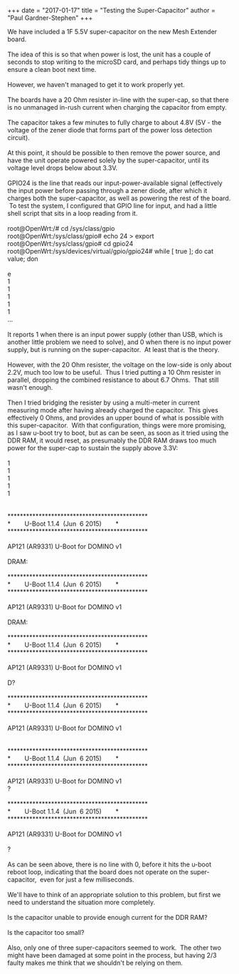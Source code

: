 +++
date = "2017-01-17"
title = "Testing the Super-Capacitor"
author = "Paul Gardner-Stephen"
+++

<div class="post-body entry-content" id="post-body-6433512852106919745" itemprop="description articleBody">
We have included a 1F 5.5V super-capacitor on the new Mesh Extender board. <br/>
<br/>
The idea of this is so that when power is lost, the unit has a couple of seconds to stop writing to the microSD card, and perhaps tidy things up to ensure a clean boot next time.<br/>
<br/>
However, we haven't managed to get it to work properly yet.<br/>
<br/>
The boards have a 20 Ohm resister in-line with the super-cap, so that there is no unmanaged in-rush current when charging the capacitor from empty.<br/>
<br/>
The capacitor takes a few minutes to fully charge to about 4.8V (5V - the voltage of the zener diode that forms part of the power loss detection circuit).<br/>
<br/>
At this point, it should be possible to then remove the power source, and have the unit operate powered solely by the super-capacitor, until its voltage level drops below about 3.3V.<br/>
<br/>
GPIO24 is the line that reads our input-power-available signal (effectively the input power before passing through a zener diode, after which it charges both the super-capacitor, as well as powering the rest of the board.  To test the system, I configured that GPIO line for input, and had a little shell script that sits in a loop reading from it. <br/>
<br/>
<div class="p1">
<span class="s1">root@OpenWrt:/# cd /sys/class/gpio</span></div>
<div class="p1">
<span class="s1">root@OpenWrt:/sys/class/gpio# echo 24 &gt; export</span></div>
<div class="p1">
<span class="s1">root@OpenWrt:/sys/class/gpio# cd gpio24</span></div>
<div class="p1">
<span>root@OpenWrt:/sys/devices/virtual/gpio/gpio24# while [ true ]; do cat value; don</span></div>
<style type="text/css">
p.p1 {margin: 0.0px 0.0px 0.0px 0.0px; font: 15.0px 'Andale Mono'; color: #28fe14; background-color: #000000; background-color: rgba(0, 0, 0, 0.9)}
span.s1 {font-variant-ligatures: no-common-ligatures}
</style>
<br/>
<div class="p1">
<span class="s1">e</span></div>
<div class="p1">
<span class="s1">1</span></div>
<div class="p1">
<span class="s1">1</span></div>
<div class="p1">
<span class="s1">1</span></div>
<div class="p1">
<span class="s1">1</span></div>
<div class="p1">
<span class="s1">1</span></div>
<div class="p1">
<span class="s1">...</span></div>
<br/>
It reports 1 when there is an input power supply (other than USB, which is another little problem we need to solve), and 0 when there is no input power supply, but is running on the super-capacitor.  At least that is the theory.<br/>
<br/>
However, with the 20 Ohm resister, the voltage on the low-side is only about 2.2V, much too low to be useful.  Thus I tried putting a 10 Ohm resister in parallel, dropping the combined resistance to about 6.7 Ohms.  That still wasn't enough. <br/>
<br/>
Then I tried bridging the resister by using a multi-meter in current measuring mode after having already charged the capacitor.  This gives effectively 0 Ohms, and provides an upper bound of what is possible with this super-capacitor.  With that configuration, things were more promising, as I saw u-boot try to boot, but as can be seen, as soon as it tried using the DDR RAM, it would reset, as presumably the DDR RAM draws too much power for the super-cap to sustain the supply above 3.3V:<br/>
<br/>
<div class="p1">
<span class="s1">1</span></div>
<div class="p1">
<span class="s1">1</span></div>
<div class="p1">
<span class="s1">1</span></div>
<div class="p1">
<span class="s1">1</span></div>
<div class="p1">
<span class="s1">1</span></div>
<div class="p2">
<span class="s1"></span><br/></div>
<div class="p2">
<span class="s1"></span><br/></div>
<div class="p1">
<span class="s1">*********************************************</span></div>
<div class="p1">
<span class="s1">*        U-Boot 1.1.4  (Jun  6 2015)        *</span></div>
<div class="p1">
<span class="s1">*********************************************</span></div>
<div class="p2">
<span class="s1"></span><br/></div>
<div class="p1">
<span class="s1">AP121 (AR9331) U-Boot for DOMINO v1</span></div>
<div class="p2">
<span class="s1"></span><br/></div>
<div class="p1">
<span class="s1">DRAM:   </span></div>
<div class="p2">
<span class="s1"></span><br/></div>
<div class="p1">
<span class="s1">*********************************************</span></div>
<div class="p1">
<span class="s1">*        U-Boot 1.1.4  (Jun  6 2015)        *</span></div>
<div class="p1">
<span class="s1">*********************************************</span></div>
<div class="p2">
<span class="s1"></span><br/></div>
<div class="p1">
<span class="s1">AP121 (AR9331) U-Boot for DOMINO v1</span></div>
<div class="p2">
<span class="s1"></span><br/></div>
<div class="p1">
<span class="s1">DRAM:</span></div>
<div class="p2">
<span class="s1"></span><br/></div>
<div class="p1">
<span class="s1">*********************************************</span></div>
<div class="p1">
<span class="s1">*        U-Boot 1.1.4  (Jun  6 2015)        *</span></div>
<div class="p1">
<span class="s1">*********************************************</span></div>
<div class="p2">
<span class="s1"></span><br/></div>
<div class="p1">
<span class="s1">AP121 (AR9331) U-Boot for DOMINO v1</span></div>
<div class="p2">
<span class="s1"></span><br/></div>
<div class="p1">
<span class="s1">D?</span></div>
<div class="p2">
<span class="s1"></span><br/></div>
<div class="p1">
<span class="s1">*********************************************</span></div>
<div class="p1">
<span class="s1">*        U-Boot 1.1.4  (Jun  6 2015)        *</span></div>
<div class="p1">
<span class="s1">*********************************************</span></div>
<div class="p2">
<span class="s1"></span><br/></div>
<div class="p1">
<span class="s1">AP121 (AR9331) U-Boot for DOMINO v1</span></div>
<div class="p2">
<span class="s1"></span><br/></div>
<div class="p2">
<span class="s1"></span><br/></div>
<div class="p1">
<span class="s1">*********************************************</span></div>
<div class="p1">
<span class="s1">*        U-Boot 1.1.4  (Jun  6 2015)        *</span></div>
<div class="p1">
<span class="s1">*********************************************</span></div>
<div class="p2">
<span class="s1"></span><br/></div>
<div class="p1">
<span class="s1">AP121 (AR9331) U-Boot for DOMINO v1</span></div>
<div class="p1">
<span class="s1">?</span></div>
<div class="p2">
<span class="s1"></span><br/></div>
<div class="p1">
<span class="s1">*********************************************</span></div>
<div class="p1">
<span class="s1">*        U-Boot 1.1.4  (Jun  6 2015)        *</span></div>
<div class="p1">
<span class="s1">*********************************************</span></div>
<div class="p2">
<span class="s1"></span><br/></div>
<div class="p1">
<span class="s1">AP121 (AR9331) U-Boot for DOMINO v1</span></div>
<style type="text/css">
p.p1 {margin: 0.0px 0.0px 0.0px 0.0px; font: 15.0px 'Andale Mono'; color: #28fe14; background-color: #000000; background-color: rgba(0, 0, 0, 0.9)}
p.p2 {margin: 0.0px 0.0px 0.0px 0.0px; font: 15.0px 'Andale Mono'; color: #28fe14; background-color: #000000; background-color: rgba(0, 0, 0, 0.9); min-height: 17.0px}
span.s1 {font-variant-ligatures: no-common-ligatures}
</style>
<br/>
<div class="p1">
<span class="s1">?</span></div>
<div>
<br/></div>
<div>
As can be seen above, there is no line with 0, before it hits the u-boot reboot loop, indicating that the board does not operate on the super-capacitor,  even for just a few milliseconds.</div>
<div>
<br/></div>
<div>
We'll have to think of an appropriate solution to this problem, but first we need to understand the situation more completely.  </div>
<div>
<br/></div>
<div>
Is the capacitor unable to provide enough current for the DDR RAM?</div>
<div>
<br/></div>
<div>
Is the capacitor too small?</div>
<div>
<br/></div>
<div>
Also, only one of three super-capacitors seemed to work.  The other two might have been damaged at some point in the process, but having 2/3 faulty makes me think that we shouldn't be relying on them.</div>
<div></div>
</div>